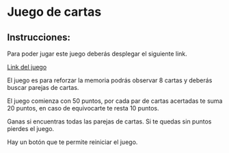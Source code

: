 # Juego de cartas

## Instrucciones:

Para poder jugar este juego deberás desplegar el siguiente link.

[Link del juego](https://vmirella.github.io/reto-coach-juego-cartas/)

El juego es para reforzar la memoria podrás observar 8 cartas y deberás buscar parejas de cartas.

El juego comienza con 50 puntos, por cada par de cartas acertadas te suma 20 puntos, en caso de equivocarte te resta 10 puntos.

Ganas si encuentras todas las parejas de cartas. Si te quedas sin puntos pierdes el juego. 

Hay un botón que te permite reiniciar el juego.



